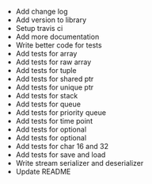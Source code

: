 + Add change log
+ Add version to library
+ Setup travis ci
+ Add more documentation
+ Write better code for tests
+ Add tests for array
+ Add tests for raw array
+ Add tests for tuple
+ Add tests for shared ptr
+ Add tests for unique ptr
+ Add tests for stack
+ Add tests for queue
+ Add tests for priority queue
+ Add tests for time point
+ Add tests for optional
+ Add tests for optional
+ Add tests for char 16 and 32
+ Add tests for save and load
+ Write stream serializer and deserializer
+ Update README